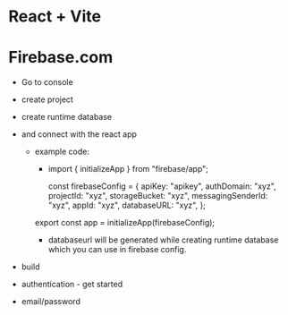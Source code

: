 # React + Vite

# Firebase.com

- Go to console
- create project
- create runtime database
- and connect with the react app

  - example code:

    - import { initializeApp } from "firebase/app";

      const firebaseConfig = {
      apiKey: "apikey",
      authDomain: "xyz",
      projectId: "xyz",
      storageBucket: "xyz",
      messagingSenderId: "xyz",
      appId: "xyz",
      databaseURL: "xyz",
      };

    export const app = initializeApp(firebaseConfig);

    - databaseurl will be generated while creating runtime database which you can use in firebase config.

- build
- authentication - get started
- email/password
